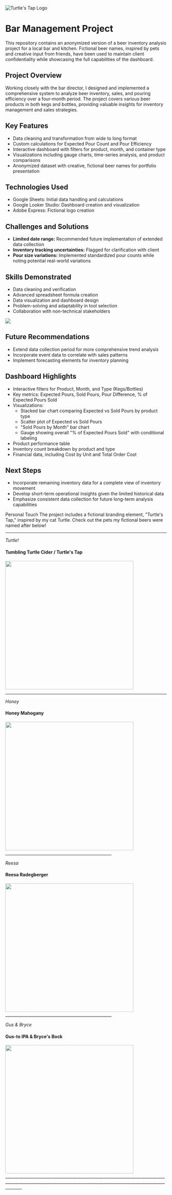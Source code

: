 ![Turtle's Tap Logo](https://github.com/karammulc/Bar-Management-Project/blob/main/turtlestaplogo.png)

# Bar Management Project

This repository contains an anonymized version of a beer inventory analysis project for a local bar and kitchen. Fictional beer names, inspired by pets and creative input from friends, have been used to maintain client confidentiality while showcasing the full capabilities of the dashboard.

## Project Overview

Working closely with the bar director, I designed and implemented a comprehensive system to analyze beer inventory, sales, and pouring efficiency over a four-month period. The project covers various beer products in both kegs and bottles, providing valuable insights for inventory management and sales strategies.

## Key Features

- Data cleaning and transformation from wide to long format
- Custom calculations for Expected Pour Count and Pour Efficiency
- Interactive dashboard with filters for product, month, and container type
- Visualizations including gauge charts, time-series analysis, and product comparisons
- Anonymized dataset with creative, fictional beer names for portfolio presentation

## Technologies Used

- Google Sheets: Initial data handling and calculations
- Google Looker Studio: Dashboard creation and visualization
- Adobe Express: Fictional logo creation

## Challenges and Solutions

- **Limited date range:** Recommended future implementation of extended data collection
- **Inventory tracking uncertainties:** Flagged for clarification with client
- **Pour size variations:** Implemented standardized pour counts while noting potential real-world variations

## Skills Demonstrated

- Data cleaning and verification
- Advanced spreadsheet formula creation
- Data visualization and dashboard design
- Problem-solving and adaptability in tool selection
- Collaboration with non-technical stakeholders

<img src="https://github.com/karammulc/Bar-Management-Project/blob/main/images/dashboard-page1.png" />


## Future Recommendations

- Extend data collection period for more comprehensive trend analysis
- Incorporate event data to correlate with sales patterns
- Implement forecasting elements for inventory planning

## Dashboard Highlights

- Interactive filters for Product, Month, and Type (Kegs/Bottles)
- Key metrics: Expected Pours, Sold Pours, Pour Difference, % of Expected Pours Sold
- Visualizations: 
  - Stacked bar chart comparing Expected vs Sold Pours by product type
  - Scatter plot of Expected vs Sold Pours
  - "Sold Pours by Month" bar chart
  - Gauge showing overall "% of Expected Pours Sold" with conditional labeling
- Product performance table
- Inventory count breakdown by product and type
- Financial data, including Cost by Unit and Total Order Cost

## Next Steps

- Incorporate remaining inventory data for a complete view of inventory movement
- Develop short-term operational insights given the limited historical data
- Emphasize consistent data collection for future long-term analysis capabilities

Personal Touch
The project includes a fictional branding element, "Turtle's Tap," inspired by my cat Turtle.
Check out the pets my fictional beers were named after below!
_____________________________________________________________
*Turtle!*

#### Tumbling Turtle Cider / Turtle's Tap

<img src="https://github.com/karammulc/Bar-Management-Project/blob/main/images/Turtle.jpeg" width="400"/>

____________________________________________________

*Honey*

#### Honey Mahogany

<img src="https://github.com/karammulc/Bar-Management-Project/blob/main/images/Honey.jpeg" width="400"/>
____________________________________________________

*Reesa*

#### Reesa Radegberger

<img src="https://github.com/karammulc/Bar-Management-Project/blob/main/images/Reesa.jpeg" width="400"/>
____________________________________________________

*Gus & Bryce*

#### Gus-to IPA & Bryce's Bock

<img src="https://github.com/karammulc/Bar-Management-Project/blob/main/images/Gus%20%26%20Bryce.jpeg" width="400"/>
____________________________________________________________________________________________________________________________________________________________________
